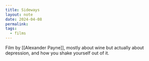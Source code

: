 ```yaml
---
title: Sideways
layout: note
date: 2024-04-08
permalink: 
tags:
  - films
---
```


Film by [[Alexander Payne]], mostly about wine but actually about depression, and how you shake yourself out of it. 

